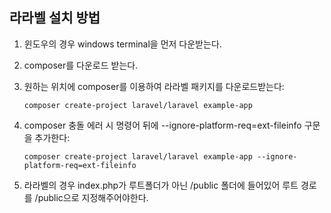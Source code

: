 ## 라라벨 설치 방법



1. 윈도우의 경우 windows terminal을 먼저 다운받는다.


2. composer를 다운로드 받는다.


3. 원하는 위치에 composer를 이용하여 라라벨 패키지를 다운로드받는다:

    ```composer create-project laravel/laravel example-app```


4. composer 충돌 에러 시 명령어 뒤에 --ignore-platform-req=ext-fileinfo 구문을 추가한다:
    
    ```composer create-project laravel/laravel example-app --ignore-platform-req=ext-fileinfo```


5. 라라벨의 경우 index.php가 루트폴더가 아닌 /public 폴더에 들어있어 루트 경로를 /public으로 지정해주어야한다.
